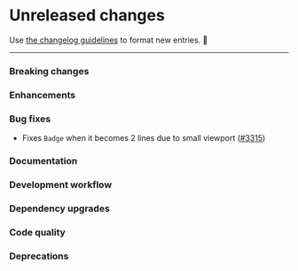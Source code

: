 # Unreleased changes

Use [the changelog guidelines](https://git.io/polaris-changelog-guidelines) to format new entries. 💜

---

### Breaking changes

### Enhancements

### Bug fixes

- Fixes `Badge` when it becomes 2 lines due to small viewport ([#3315](https://github.com/Shopify/polaris-react/pull/3315))

### Documentation

### Development workflow

### Dependency upgrades

### Code quality

### Deprecations
